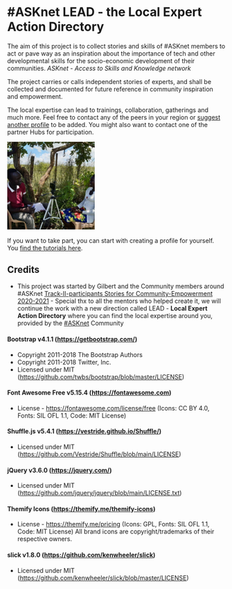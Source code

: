 # #ASKnet LEAD - the Local Expert Action Directory
The aim of this project is to collect stories and skills of #ASKnet members to act or pave way as an inspiration about the importance of tech and other developmental skills for the socio-economic development of their communities. *ASKnet - Access to Skills and Knowledge network*

The project carries or calls independent stories of experts, and shall be collected and documented for future reference in community inspiration and empowerment.

The local expertise can lead to trainings, collaboration, gatherings and much more. Feel free to contact any of the peers in your region or [suggest another profile](https://github.com/ASKnetCommunity/LEAD/issues) to be added. You might also want to contact one of the partner Hubs for participation.

<img src="assets/images/profiles/gilbert-charles/gilbert-2.jpg" width="40%"/>

If you want to take part, you can start with creating a profile for yourself. You [find the tutorials here](https://github.com/ASKnetCommunity/LEAD/wiki). 


## Credits

- This project was started by Gilbert and the Community members around #ASKnet [Track-II-participants Stories for Community-Empowerment 2020-2021](https://github.com/ASKnet-Open-Training/ASKnet-Track-II-participants-stories-Community-Empowerment-2020-2021/) - Special thx to all the mentors who helped create it, we will continue the work with a new direction called LEAD - **Local Expert Action Directory** where you can find the local expertise around you, provided by the [#ASKnet](https://openculture.agency/asknet-access-to-skills-and-knowledge-network/) Community

#### Bootstrap v4.1.1 (https://getbootstrap.com/)
 * Copyright 2011-2018 The Bootstrap Authors
 * Copyright 2011-2018 Twitter, Inc.
 * Licensed under MIT (https://github.com/twbs/bootstrap/blob/master/LICENSE)

#### Font Awesome Free v5.15.4 (https://fontawesome.com)
 * License - https://fontawesome.com/license/free (Icons: CC BY 4.0, Fonts: SIL OFL 1.1, Code: MIT License)

#### Shuffle.js v5.4.1 (https://vestride.github.io/Shuffle/)
* Licensed under MIT (https://github.com/Vestride/Shuffle/blob/main/LICENSE)

#### jQuery v3.6.0 (https://jquery.com/)
* Licensed under MIT (https://github.com/jquery/jquery/blob/main/LICENSE.txt)

#### Themify Icons (https://themify.me/themify-icons)
* License - https://themify.me/pricing (Icons: GPL, Fonts: SIL OFL 1.1, Code: MIT License) All brand icons are copyright/trademarks of their respective owners.

#### slick v1.8.0 (https://github.com/kenwheeler/slick)
* Licensed under MIT (https://github.com/kenwheeler/slick/blob/master/LICENSE)
